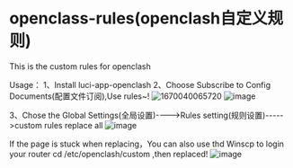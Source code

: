 # openclass-rules(openclash自定义规则)
This is the custom rules for openclash


Usage：
1、Install luci-app-openclash
2、Choose Subscribe to Config Documents(配置文件订阅),Use rules~!
![1670040065720](https://user-images.githubusercontent.com/119551187/205421773-a91e332c-d1fd-4f5a-9760-ba3837ef9ed2.jpg)
![image](https://user-images.githubusercontent.com/119551187/205421800-600533f4-9dce-4de3-8b6f-9ac95878f4f4.png)



3、Chose the  Global Settings(全局设置)---->Rules setting(规则设置)----->custom rules  replace all
![image](https://user-images.githubusercontent.com/119551187/205421896-32236382-4434-48af-bd73-42b4f0f46f02.png)


If the page is stuck when replacing，You can also use thd Winscp to login your router  cd /etc/openclash/custom  ,then replaced!
![image](https://user-images.githubusercontent.com/119551187/205422193-22c4fd25-d8b3-404a-8f9b-46f26666920c.png)
